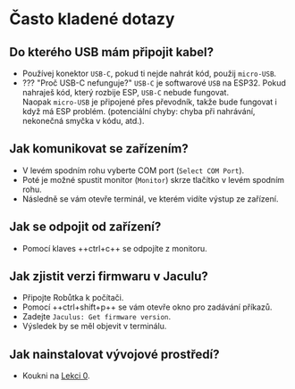 # Často kladené dotazy

## Do kterého USB mám připojit kabel?

- Používej konektor `USB-C`, pokud ti nejde nahrát kód, použij `micro-USB`.
- ??? "Proč USB-C nefunguje?"
  `USB-C` je softwarové `USB` na ESP32. Pokud nahraješ kód, který rozbije ESP, `USB-C` nebude fungovat.<br>Naopak `micro-USB` je připojené přes převodník, takže bude fungovat i když má ESP problém. (potenciální chyby: chyba při nahrávání, nekonečná smyčka v kódu, atd.).

## Jak komunikovat se zařízením?

- V levém spodním rohu vyberte COM port (`Select COM Port`).
- Poté je možné spustit monitor (`Monitor`) skrze tlačítko v levém spodním rohu.
- Následně se vám otevře terminál, ve kterém vidíte výstup ze zařízení.

## Jak se odpojit od zařízení?

- Pomocí klaves ++ctrl+c++ se odpojíte z monitoru.

## Jak zjistit verzi firmwaru v Jaculu?

- Připojte Robůtka k počítači.
- Pomocí ++ctrl+shift+p++ se vám otevře okno pro zadávání příkazů.
- Zadejte `Jaculus: Get firmware version`.
- Výsledek by se měl objevit v terminálu.

## Jak nainstalovat vývojové prostředí?

- Koukni na [Lekci 0](../lekce0/index.md).

